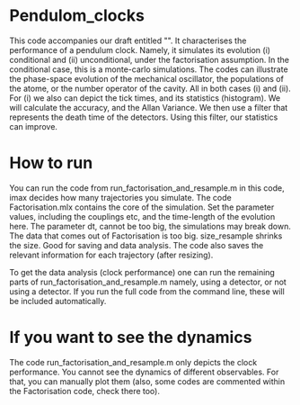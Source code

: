 # Pendulom_clocks
This code accompanies our draft entitled "". 
It characterises the performance of a pendulum clock. Namely, it simulates its evolution (i) conditional and (ii) unconditional, under the factorisation assumption. In the conditional case, this is a monte-carlo simulations. 
The codes can illustrate the phase-space evolution of the mechanical oscillator, the populations of the atome, or the number operator of the cavity. All in both cases (i) and (ii). For (i) we also can depict the tick times, and its statistics (histogram). We will calculate the accuracy, and the Allan Variance. We then use a filter that represents the death time of the detectors. Using this filter, our statistics can improve.

# How to run
You can run the code from run_factorisation_and_resample.m in this code, imax decides how many trajectories you simulate.
The code Factorisation.mlx contains the core of the simulation. Set the parameter values, including the couplings etc, and the time-length of the evolution here. The parameter dt, cannot be too big, the simulations may break down.
The data that comes out of Factorisation is too big. size_resample shrinks the size. Good for saving and data analysis. The code also saves the relevant information for each trajectory (after resizing).

To get the data analysis (clock performance) one can run the remaining parts of run_factorisation_and_resample.m namely, using a detector, or not using a detector. If you run the full code from the command line, these will be included automatically.

# If you want to see the dynamics
The code run_factorisation_and_resample.m only depicts the clock performance. You cannot see the dynamics of different observables. For that, you can manually plot them (also, some codes are commented within the Factorisation code, check there too).
